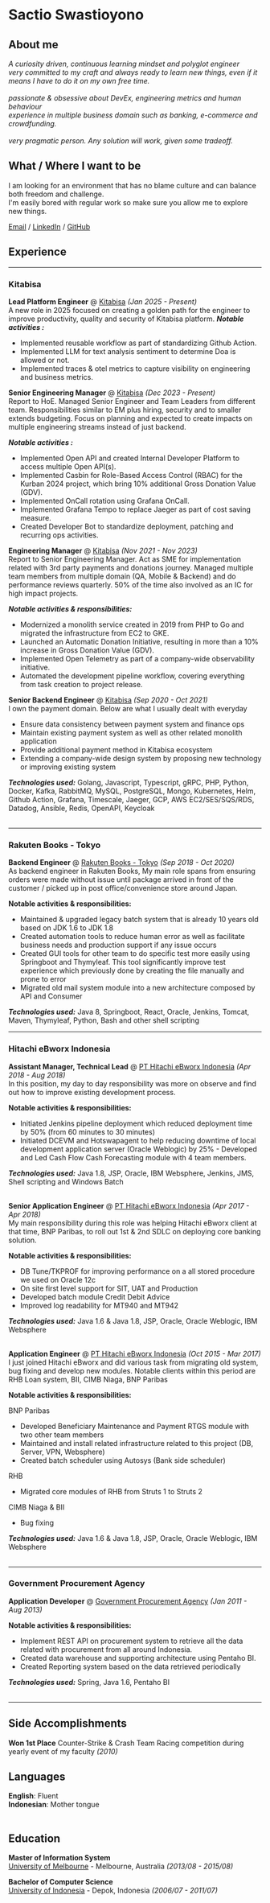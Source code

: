 # Sactio Swastioyono

## About me
_A curiosity driven, continuous learning mindset and polyglot engineer_
<br> _very committed to my craft and always ready to learn new things, even if it means I have to do it on my own free time._ <br>
<br> _passionate & obsessive about DevEx, engineering metrics and human behaviour_
<br> _experience in multiple business domain such as banking, e-commerce and crowdfunding._ <br>
<br> _very pragmatic person. Any solution will work, given some tradeoff._ <br>

## What / Where I want to be
I am looking for an environment that has no blame culture and can balance both freedom and challenge.<br>
I'm easily bored with regular work so make sure you allow me to explore new things.<br>


[Email](mailto:email.tyo@gmail.com) / [LinkedIn](https://www.linkedin.com/in/sactio-swastioyono/)
/ [GitHub](https://github.com/sswastioyono18/)

## Experience

<hr>
<h3>Kitabisa </h3>

**Lead Platform Engineer** @ [Kitabisa](https://kitabisa.com/) _(Jan 2025 - Present)_ <br>
A new role in 2025 focused on creating a golden path for the engineer to improve productivity, quality and security of Kitabisa platform.
**_Notable activities :_**
- Implemented reusable workflow as part of standardizing Github Action.
- Implemented LLM for text analysis sentiment to determine Doa is allowed or not.
- Implemented traces & otel metrics to capture visibility on engineering and business metrics.

**Senior Engineering Manager** @ [Kitabisa](https://kitabisa.com/) _(Dec 2023 - Present)_ <br>
Report to HoE. Managed Senior Engineer and Team Leaders from different team. Responsibilities similar to EM plus hiring, security and to smaller extends budgeting.
Focus on planning and expected to create impacts on multiple engineering streams instead of just backend.

**_Notable activities :_**
- Implemented Open API and created Internal Developer Platform to access multiple Open API(s).
- Implemented Casbin for Role-Based Access Control (RBAC) for the Kurban 2024 project, which bring 10% additional Gross Donation Value (GDV).
- Implemented OnCall rotation using Grafana OnCall.
- Implemented Grafana Tempo to replace Jaeger as part of cost saving measure. 
- Created Developer Bot to standardize deployment, patching and recurring ops activities.

**Engineering Manager** @ [Kitabisa](https://kitabisa.com/) _(Nov 2021 - Nov 2023)_ <br>
Report to Senior Engineering Manager. Act as SME for implementation related with 3rd party payments and donations journey.
Managed multiple team members from multiple domain (QA, Mobile & Backend) and do performance reviews quarterly. 
50% of the time also involved as an IC for high impact projects. 

**_Notable activities & responsibilities:_**
- Modernized a monolith service created in 2019 from PHP to Go and migrated the infrastructure from EC2 to GKE.
- Launched an Automatic Donation Initiative, resulting in more than a 10% increase in Gross Donation Value (GDV).
- Implemented Open Telemetry as part of a company-wide observability initiative.
- Automated the development pipeline workflow, covering everything from task creation to project release.


**Senior Backend Engineer** @ [Kitabisa](https://kitabisa.com/) _(Sep 2020 - Oct 2021)_ <br>
I own the payment domain. Below are what I usually dealt with everyday 
- Ensure data consistency between payment system and finance ops 
- Maintain existing payment system as well as other related monolith application
- Provide additional payment method in Kitabisa ecosystem
- Extending a company-wide design system by proposing new technology or improving existing system 

**_Technologies used:_** Golang, Javascript, Typescript, gRPC, PHP, Python, Docker, Kafka, RabbitMQ, MySQL, PostgreSQL, Mongo, Kubernetes, Helm, Github Action, Grafana,
Timescale, Jaeger, GCP, AWS EC2/SES/SQS/RDS, Datadog, Ansible, Redis, OpenAPI, Keycloak
  <br><br>


<hr>
<h3> Rakuten Books - Tokyo </h3>

**Backend Engineer** @ [Rakuten Books - Tokyo](https://books.rakuten.co.jp/) _(Sep 2018 - Oct 2020)_ <br>
As backend engineer in Rakuten Books, My main role spans from ensuring orders were made without issue until package arrived in
front of the customer / picked up in post office/convenience store around Japan.

<b> Notable activities & responsibilities:</b>

- Maintained & upgraded legacy batch system that is already 10 years old based on JDK 1.6 to JDK 1.8
- Created automation tools to reduce human error as well as facilitate business needs and production support if any
  issue occurs
- Created GUI tools for other team to do specific test more easily using Springboot and Thymyleaf. This tool
  significantly improve test experience which previously done by creating the file manually and prone to error
- Migrated old mail system module into a new architecture composed by API and Consumer  

**_Technologies used:_** Java 8, Springboot, React, Oracle, Jenkins, Tomcat, Maven, Thymyleaf, Python, Bash and other shell scripting


<hr>
<h3> Hitachi eBworx Indonesia </h3>

**Assistant Manager, Technical Lead** @ [PT Hitachi eBworx Indonesia](http://www.hitachi-ebworx.com/) _(Apr 2018 - Aug
2018)_ <br>
In this position, my day to day responsibility was more on observe and find out how to improve existing development
process.

<b> Notable activities & responsibilities:</b>

- Initiated Jenkins pipeline deployment which reduced deployment time by 50% (from 60 minutes to 30 minutes)
- Initiated DCEVM and Hotswapagent to help reducing downtime of local development application server (Oracle Weblogic)
by 25% - Developed and Led Cash Flow Cash Forecasting module with 4 team members. 

**_Technologies used:_** Java 1.8, JSP, Oracle, IBM Websphere, Jenkins, JMS, Shell scripting and Windows Batch
<br><br>


**Senior Application Engineer** @ [PT Hitachi eBworx Indonesia](http://www.hitachi-ebworx.com/) _(Apr 2017 - Apr
2018)_ <br>
My main responsibility during this role was helping Hitachi eBworx client at that time, BNP Paribas, to roll out 1st & 2nd SDLC on deploying core banking solution.

<b> Notable activities & responsibilities:</b>

- DB Tune/TKPROF for improving performance on a all stored procedure we used on Oracle 12c
- On site first level support for SIT, UAT and Production
- Developed batch module Credit Debit Advice
- Improved log readability for MT940 and
  MT942

**_Technologies used:_** Java 1.6 & Java 1.8, JSP, Oracle, Oracle Weblogic, IBM Websphere
  <br><br>
  

**Application Engineer** @ [PT Hitachi eBworx Indonesia](http://www.hitachi-ebworx.com/) _(Oct 2015 - Mar
2017)_ <br>
I just joined Hitachi eBworx and did various task from migrating old system, bug fixing and develop new modules. Notable clients within this period are RHB Loan system, BII, CIMB Niaga, BNP Paribas 

<b> Notable activities & responsibilities:</b>

BNP Paribas
- Developed Beneficiary Maintenance and Payment RTGS module with two other team members
- Maintained and install related infrastructure related to this project (DB, Server, VPN, Websphere)
- Created batch scheduler using Autosys (Bank side scheduler)
  
RHB
- Migrated core modules of RHB from Struts 1 to Struts 2

CIMB Niaga & BII
- Bug fixing
  

**_Technologies used:_** Java 1.6 & Java 1.8, JSP, Oracle, Oracle Weblogic, IBM Websphere
  <br><br>

<hr>
<h3>Government Procurement Agency</h3>

**Application Developer** @ [Government Procurement Agency](http://www.lkpp.go.id/v3/) _(Jan 2011 - Aug 2013)_ <br>

<b> Notable activities & responsibilities:</b>

- Implement REST API on procurement system to retrieve all the data related with procurement from all around Indonesia.
- Created data warehouse and supporting architecture using Pentaho BI.
- Created Reporting system based on the data retrieved periodically


**_Technologies used:_** Spring, Java 1.6, Pentaho BI
<br><br>


<hr> 

## Side Accomplishments

**Won 1st Place** Counter-Strike & Crash Team Racing competition during yearly event of my faculty _(2010)_ <br>

## Languages

**English**: Fluent <br>
**Indonesian**: Mother tongue
<br><br>

## Education

**Master of Information System** <br>
[University of Melbourne](https://www.unimelb.edu.au/) - Melbourne, Australia _(2013/08 - 2015/08)_

**Bachelor of Computer Science** <br>
[University of Indonesia](https://www.ui.ac.id/en/) - Depok, Indonesia _(2006/07 - 2011/07)_
